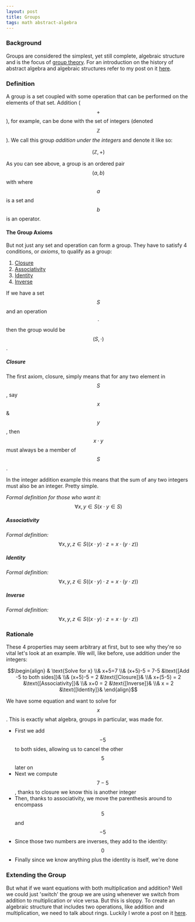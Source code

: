 ```yaml
---
layout: post
title: Groups
tags: math abstract-algebra
---
```

### Background
Groups are considered the simplest, yet still complete, algebraic structure and is the focus of [group theory](https://en.wikipedia.org/wiki/Group_theory).
For an introduction on the history of abstract algebra and algebraic structures refer to my post on it [here](/2017/05/21/abstract-algebra).

### Definition
A group is a set coupled with some operation that can be performed on the elements of that set. Addition ($$+$$), for example, can be done with the set of integers (denoted $$\mathbb{Z}$$). We call this group *addition under the integers* and denote it like so:

$$(\mathbb{Z},+)$$

As you can see above, a group is an ordered pair $$(a,b)$$ with where $$a$$ is a set and $$b$$ is an operator.

<!--more-->

#### The Group Axioms
But not just any set and operation can form a group. They have to satisfy 4 conditions, or *axioms*, to qualify as a group:
1. [Closure](#closure)
2. [Associativity](#associativity)
3. [Identity](#identity)
4. [Inverse](#inverse)

If we have a set $$S$$ and an operation $$\cdot$$ then the group would be $$(S,\cdot)$$.

##### Closure
The first axiom, closure, simply means that for any two element in $$S$$, say $$x$$ & $$y$$, then $$x \cdot y$$ must always be a member of $$S$$.

In the integer addition example this means that the sum of any two integers must also be an integer. Pretty simple.

*Formal definition for those who want it:* $$\forall x,y \in S (x \cdot y \in S)$$

##### Associativity

*Formal definition:* $$\forall x,y,z \in S ((x\cdot y)\cdot z = x\cdot (y\cdot z))$$

##### Identity

*Formal definition:* $$\forall x,y,z \in S ((x\cdot y)\cdot z = x\cdot (y\cdot z))$$

##### Inverse

*Formal definition:* $$\forall x,y,z \in S ((x\cdot y)\cdot z = x\cdot (y\cdot z))$$

### Rationale
These 4 properties may seem arbitrary at first, but to see why they're so vital let's look at an example. We will, like before, use addition under the integers:

$$\begin{align}
  & \text{Solve for x}
\\& x+5=7
\\& (x+5)-5 = 7-5 &\text{[Add -5 to both sides]}&
\\& (x+5)-5 = 2   &\text{[Closure]}&
\\& x+(5-5) = 2   &\text{[Associativity]}&
\\& x+0 = 2       &\text{[Inverse]}&
\\& x = 2         &\text{[Identity]}&
\end{align}$$

We have some equation and want to solve for $$x$$. This is exactly what algebra, groups in particular, was made for.

* First we add $$-5$$ to both sides, allowing us to cancel the other $$5$$ later on
* Next we compute $$7-5$$, thanks to closure we know this is another integer
* Then, thanks to associativity, we move the parenthesis around to encompass $$5$$ and $$-5$$
* Since those two numbers are inverses, they add to the identity: $$0$$
* Finally since we know anything plus the identity is itself, we're done

### Extending the Group
But what if we want equations with both multiplication and addition? Well we could just 'switch' the group we are using whenever we switch from addition to multiplication or vice versa. But this is sloppy. To create an algebraic structure that includes two operations, like addition and multiplication, we need to talk about rings. Luckily I wrote a post on it [here](/2017/05/24/rings).
